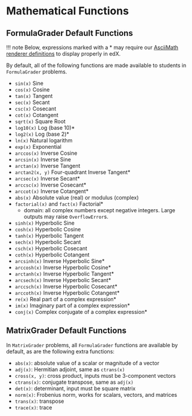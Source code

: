 # Mathematical Functions

## FormulaGrader Default Functions

!!! note
    Below, expressions marked with a * may require our [AsciiMath renderer definitions](renderer.md) to display properly in edX.

By default, all of the following functions are made available to students in `FormulaGrader` problems.

- `sin(x)` Sine
- `cos(x)` Cosine
- `tan(x)` Tangent
- `sec(x)` Secant
- `csc(x)` Cosecant
- `cot(x)` Cotangent
- `sqrt(x)` Square Root
- `log10(x)` Log (base 10)*
- `log2(x)` Log (base 2)*
- `ln(x)` Natural logarithm
- `exp(x)` Exponential
- `arccos(x)` Inverse Cosine
- `arcsin(x)` Inverse Sine
- `arctan(x)` Inverse Tangent
- `arctan2(x, y)` Four-quadrant Inverse Tangent*
- `arcsec(x)` Inverse Secant*
- `arccsc(x)` Inverse Cosecant*
- `arccot(x)` Inverse Cotangent*
- `abs(x)` Absolute value (real) or modulus (complex)
- `factorial(x)` and `fact(x)` Factorial*
    - domain: all complex numbers except negative integers. Large outputs may raise `OverflowError`s.
- `sinh(x)` Hyperbolic Sine
- `cosh(x)` Hyperbolic Cosine
- `tanh(x)` Hyperbolic Tangent
- `sech(x)` Hyperbolic Secant
- `csch(x)` Hyperbolic Cosecant
- `coth(x)` Hyperbolic Cotangent
- `arcsinh(x)` Inverse Hyperbolic Sine*
- `arccosh(x)` Inverse Hyperbolic Cosine*
- `arctanh(x)` Inverse Hyperbolic Tangent*
- `arcsech(x)` Inverse Hyperbolic Secant*
- `arccsch(x)` Inverse Hyperbolic Cosecant*
- `arccoth(x)` Inverse Hyperbolic Cotangent*
- `re(x)` Real part of a complex expression*
- `im(x)` Imaginary part of a complex expression*
- `conj(x)` Complex conjugate of a complex expression*

## MatrixGrader Default Functions

In `MatrixGrader` problems, all `FormulaGrader` functions are available by default, as are the following extra functions:

- `abs(x)`: absolute value of a scalar or magnitude of a vector
- `adj(x)`: Hermitian adjoint, same as `ctrans(x)`
- `cross(x, y)`: cross product, inputs must be 3-component vectors
- `ctrans(x)`: conjugate transpose, same as `adj(x)`
- `det(x)`: determinant, input must be square matrix
- `norm(x)`: Frobenius norm, works for scalars, vectors, and matrices
- `trans(x)`: transpose
- `trace(x)`: trace
